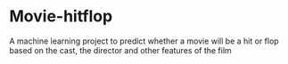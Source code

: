 # Movie-hitflop
A machine learning project to predict whether a movie will be a hit or flop based on the cast, the director and other features of the film
